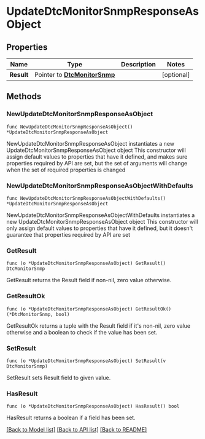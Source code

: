 # UpdateDtcMonitorSnmpResponseAsObject

## Properties

Name | Type | Description | Notes
------------ | ------------- | ------------- | -------------
**Result** | Pointer to [**DtcMonitorSnmp**](DtcMonitorSnmp.md) |  | [optional] 

## Methods

### NewUpdateDtcMonitorSnmpResponseAsObject

`func NewUpdateDtcMonitorSnmpResponseAsObject() *UpdateDtcMonitorSnmpResponseAsObject`

NewUpdateDtcMonitorSnmpResponseAsObject instantiates a new UpdateDtcMonitorSnmpResponseAsObject object
This constructor will assign default values to properties that have it defined,
and makes sure properties required by API are set, but the set of arguments
will change when the set of required properties is changed

### NewUpdateDtcMonitorSnmpResponseAsObjectWithDefaults

`func NewUpdateDtcMonitorSnmpResponseAsObjectWithDefaults() *UpdateDtcMonitorSnmpResponseAsObject`

NewUpdateDtcMonitorSnmpResponseAsObjectWithDefaults instantiates a new UpdateDtcMonitorSnmpResponseAsObject object
This constructor will only assign default values to properties that have it defined,
but it doesn't guarantee that properties required by API are set

### GetResult

`func (o *UpdateDtcMonitorSnmpResponseAsObject) GetResult() DtcMonitorSnmp`

GetResult returns the Result field if non-nil, zero value otherwise.

### GetResultOk

`func (o *UpdateDtcMonitorSnmpResponseAsObject) GetResultOk() (*DtcMonitorSnmp, bool)`

GetResultOk returns a tuple with the Result field if it's non-nil, zero value otherwise
and a boolean to check if the value has been set.

### SetResult

`func (o *UpdateDtcMonitorSnmpResponseAsObject) SetResult(v DtcMonitorSnmp)`

SetResult sets Result field to given value.

### HasResult

`func (o *UpdateDtcMonitorSnmpResponseAsObject) HasResult() bool`

HasResult returns a boolean if a field has been set.


[[Back to Model list]](../README.md#documentation-for-models) [[Back to API list]](../README.md#documentation-for-api-endpoints) [[Back to README]](../README.md)


